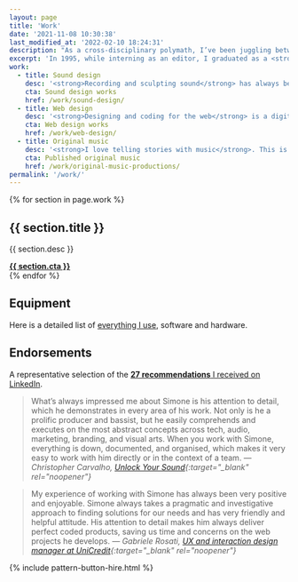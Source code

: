 ```yaml
---
layout: page
title: 'Work'
date: '2021-11-08 10:30:38'
last_modified_at: '2022-02-10 18:24:31'
description: "As a cross-disciplinary polymath, I’ve been juggling between design and audio since the early 1990s. Here is some of my work as a sound and web designer."
excerpt: 'In 1995, while interning as an editor, I graduated as a <strong>bass player</strong>. Switched a few years later from the publishing industry to <strong>web design</strong>. After spending the following decades working as a <strong>game audio designer</strong> and a front-end developer between Italy and the UK, I gained a diploma at Berklee, specializing in music production, <strong>mixing</strong> above all.'
work:
  - title: Sound design
    desc: '<strong>Recording and sculpting sound</strong> has always been a massive creative push. Collaborating as a bassist or producer, game audio or editing and restoration are a constant source of excitement.'
    cta: Sound design works
    href: /work/sound-design/
  - title: Web design
    desc: '<strong>Designing and coding for the web</strong> is a digital evolution of my past experience with the printed page. I strive for accessibility and sustainability through exceptional optimization.'
    cta: Web design works
    href: /work/web-design/
  - title: Original music
    desc: '<strong>I love telling stories with music</strong>. This is why, beyond a stint as a game audio composer, my original productions mostly focus on the concept album as a format.'
    cta: Published original music
    href: /work/original-music-productions/
permalink: '/work/'
---
```

<section class="h-feed m2m-entry my-5 pb-3">
  <div class="card-group pb-3">
    <div class="row row-cols-1 row-cols-md-2 gx-4 gy-4">
      {% for section in page.work %}
        <div class="col m2m-transition-opacity-03s">
        <div class="card h-100 pt-2 pb-3 px-3 m2m-transition-opacity-03s">
          <div class="card-body text-center">
            <h2 class="h1 fs-3 text-uppercase mt-0">{{ section.title }}</h2>
            <p class="fs-5 card-text text-start">{{ section.desc }}</p>
          </div>
          <div class="card-footer text-center">
            <a class="stretched-link btn btn-lg btn-m2m btn-m2m-cta text-decoration-none fw-bold" href="{{ section.href }}"><span class="fs-5 initialism"><strong>{{ section.cta }}</strong></span></a>
          </div>
        </div>
      </div>
      {% endfor %}
    </div>
  </div>
</section>

## Equipment

Here is a detailed list of <a href="/uses/">everything I use</a>, software and hardware.

## Endorsements

A representative selection of the [**27 recommendations** I received on LinkedIn](https://www.linkedin.com/in/minutes2mid/).

> What’s always impressed me about Simone is his attention to detail, which he demonstrates in every area of his work. Not only is he a prolific producer and bassist, but he easily comprehends and executes on the most abstract concepts across tech, audio, marketing, branding, and visual arts. When you work with Simone, everything is down, documented, and organised, which makes it very easy to work with him directly or in the context of a team.
> <cite>— Christopher Carvalho, [Unlock Your Sound](https://unlockyoursound.com/){:target="_blank" rel="noopener"}</cite>

> My experience of working with Simone has always been very positive and enjoyable. Simone always takes a pragmatic and investigative approach to finding solutions for our needs and has very friendly and helpful attitude. His attention to detail makes him always deliver perfect coded products, saving us time and concerns on the web projects he develops.
> <cite>— Gabriele Rosati, [UX and interaction design manager at UniCredit](https://www.linkedin.com/in/rosati/){:target="_blank" rel="noopener"}</cite>

{% include pattern-button-hire.html %}